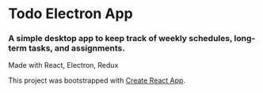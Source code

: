 # Todo Electron App

### A simple desktop app to keep track of weekly schedules, long-term tasks, and assignments.

Made with React, Electron, Redux

This project was bootstrapped with [Create React App](https://github.com/facebookincubator/create-react-app).
